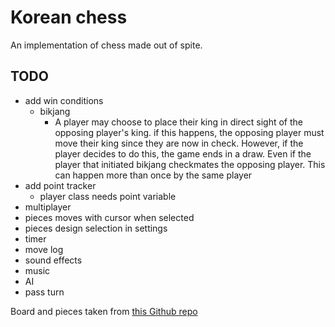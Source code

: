 # Korean chess

An implementation of chess made out of spite.

## TODO
- add win conditions
    - bikjang
        - A player may choose to place their king in direct sight of the opposing player's king.
        if this happens, the opposing player must move their king since they are now in check.
        However, if the player decides to do this, the game ends in a draw. Even if the player
        that initiated bikjang checkmates the opposing player. This can happen more than once
        by the same player
- add point tracker
    - player class needs point variable
- multiplayer
- pieces moves with cursor when selected
- pieces design selection in settings
- timer
- move log
- sound effects
- music
- AI
- pass turn


Board and pieces taken from [this Github repo](https://github.com/Kadagaden/chess-pieces)
